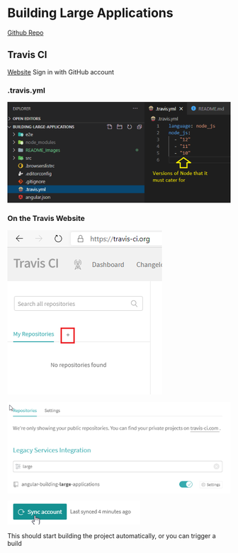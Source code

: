 # Building Large Applications

[Github Repo](https://github.com/jarrod-kallis/angular-building-large-applications)

## Travis CI

[Website](https://travis-ci.org/)
Sign in with GitHub account

### .travis.yml

![Travis Setup File](README_images/01_versions_of_node_to_test.png)

### On the Travis Website

![Add Repo](README_images/02_add_repo.png)

![Add To Travis](README_images/03_add_to_travis.png)

![Sync Account](README_images/04_sync_account.png)

This should start building the project automatically, or you can trigger a build
